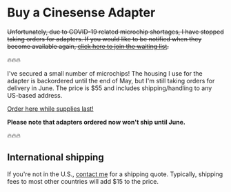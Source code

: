 # Buy a Cinesense Adapter

~~Unfortunately, due to COVID-19 related microchip shortages, I have stopped taking orders for adapters. If you would like to be notified when they become available again, [click here to join the waiting list](https://forms.gle/aZ4epW23LM2YaGUw5).~~

🔥🔥🔥

I've secured a small number of microchips! The housing I use for the adapter is backordered until the end of May, but I'm still taking orders for delivery in June. The price is $55 and includes shipping/handling to any US-based address. 

[Order here while supplies last!](https://www.paypal.com/instantcommerce/checkout/253NYFSKX75HA)

**Please note that adapters ordered now won't ship until June.**

🔥🔥🔥

## International shipping

If you're not in the U.S., [contact me](https://github.com/jaytavares) for a shipping quote. Typically, shipping fees to most other countries will add $15 to the price.
